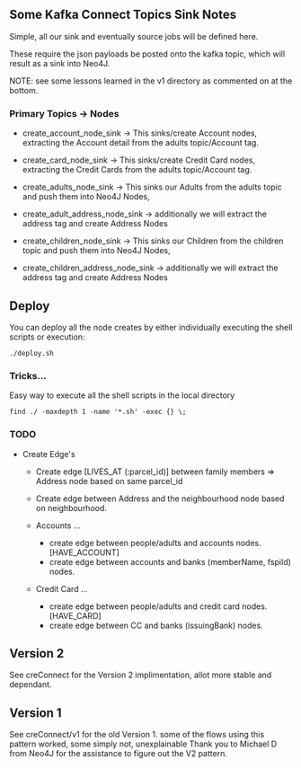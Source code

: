 ## Some Kafka Connect Topics Sink Notes

Simple, all our sink and eventually source jobs will be defined here.

These require the json payloads be posted onto the kafka topic, which will result as a sink into Neo4J.

NOTE: see some lessons learned in the v1 directory as commented on at the bottom.

### Primary Topics -> Nodes

- create_account_node_sink -> This sinks/create Account nodes, extracting the Account detail from the adults topic/Account tag. 
  
- create_card_node_sink -> This sinks/create Credit Card nodes, extracting the Credit Cards from the adults topic/Account tag. 

- create_adults_node_sink -> This sinks our Adults from the adults topic and push them into Neo4J Nodes, 

- create_adult_address_node_sink -> additionally we will extract the address tag and create Address Nodes

- create_children_node_sink -> This sinks our Children from the children topic and push them into Neo4J Nodes, 

- create_children_address_node_sink -> additionally we will extract the address tag and create Address Nodes


## Deploy

You can deploy all the node creates by either individually executing the shell scripts or execution:  

```shell
./deploy.sh
```


### Tricks...

Easy way to execute all the shell scripts in the local directory

```shell
find ./ -maxdepth 1 -name '*.sh' -exec {} \;
```


### TODO

- Create Edge's
  - Create edge [LIVES_AT (:parcel_id)] between family members => Address node based on same parcel_id 

  - Create edge between Address and the neighbourhood node based on neighbourhood.

  - Accounts ... 
    - create edge between people/adults and accounts nodes. [HAVE_ACCOUNT]
    - create edge between accounts and banks (memberName, fspiId) nodes.

  - Credit Card ... 
    - create edge between people/adults and credit card nodes. [HAVE_CARD]
    - create edge between CC and banks (issuingBank) nodes.


## Version 2

See creConnect for the Version 2 implimentation, allot more stable and dependant. 

## Version 1

See creConnect/v1 for the old Version 1. some of the flows using this pattern worked, some simply not, unexplainable
Thank you to Michael D from Neo4J for the assistance to figure out the V2 pattern.